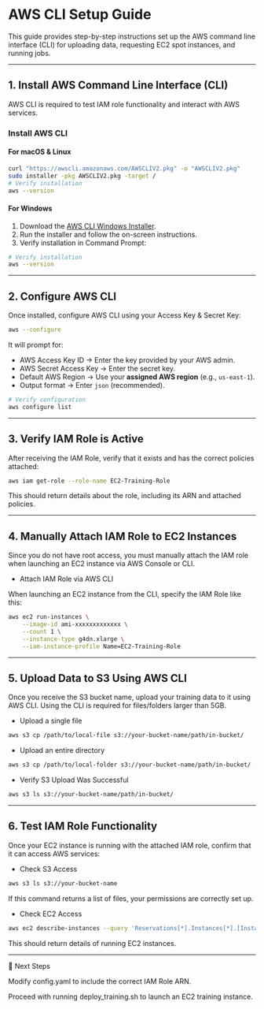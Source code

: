 # AWS CLI  Setup Guide

This guide provides step-by-step instructions set up the AWS command line interface (CLI) for uploading data, requesting EC2 spot instances, and running jobs.

---

## 1. Install AWS Command Line Interface (CLI)  

AWS CLI is required to test IAM role functionality and interact with AWS services.  

### **Install AWS CLI**  

#### **For macOS & Linux**  
```bash
curl "https://awscli.amazonaws.com/AWSCLIV2.pkg" -o "AWSCLIV2.pkg"
sudo installer -pkg AWSCLIV2.pkg -target /
# Verify installation
aws --version
```

#### **For Windows**  
1. Download the [AWS CLI Windows Installer](https://docs.aws.amazon.com/cli/latest/userguide/getting-started-install.html).
2. Run the installer and follow the on-screen instructions.
3. Verify installation in Command Prompt:

```bash
# Verify installation
aws --version
```

---

## 2. Configure AWS CLI

Once installed, configure AWS CLI using your Access Key & Secret Key:

```bash
aws --configure
```

It will prompt for:

- AWS Access Key ID → Enter the key provided by your AWS admin.
- AWS Secret Access Key → Enter the secret key.
- Default AWS Region → Use your **assigned AWS region** (e.g., `us-east-1`).
- Output format → Enter `json` (recommended).

```bash
# Verify configuration
aws configure list
```

---

## 3. Verify IAM Role is Active

After receiving the IAM Role, verify that it exists and has the correct policies attached:

```bash
aws iam get-role --role-name EC2-Training-Role
```

This should return details about the role, including its ARN and attached policies.

---

## 4. Manually Attach IAM Role to EC2 Instances

Since you do not have root access, you must manually attach the IAM role when launching an EC2 instance via AWS Console or CLI.

- Attach IAM Role via AWS CLI

When launching an EC2 instance from the CLI, specify the IAM Role like this:

```bash
aws ec2 run-instances \
    --image-id ami-xxxxxxxxxxxxx \
    --count 1 \
    --instance-type g4dn.xlarge \
    --iam-instance-profile Name=EC2-Training-Role
```

---

## 5. Upload Data to S3 Using AWS CLI

Once you receive the S3 bucket name, upload your training data to it using AWS CLI. Using the CLI is required for files/folders larger than 5GB.

- Upload a single file

```bash
aws s3 cp /path/to/local-file s3://your-bucket-name/path/in-bucket/
```

- Upload an entire directory

```bash
aws s3 cp /path/to/local-folder s3://your-bucket-name/path/in-bucket/ --recursive
```

- Verify S3 Upload Was Successful

```bash
aws s3 ls s3://your-bucket-name/path/in-bucket/
```

---

## 6. Test IAM Role Functionality

Once your EC2 instance is running with the attached IAM role, confirm that it can access AWS services:

- Check S3 Access

```bash
aws s3 ls s3://your-bucket-name
```

If this command returns a list of files, your permissions are correctly set up.

- Check EC2 Access

```bash
aws ec2 describe-instances --query 'Reservations[*].Instances[*].[InstanceId, PublicIpAddress]'
```

This should return details of running EC2 instances.

---

📌 Next Steps

Modify config.yaml to include the correct IAM Role ARN.

Proceed with running deploy_training.sh to launch an EC2 training instance.


